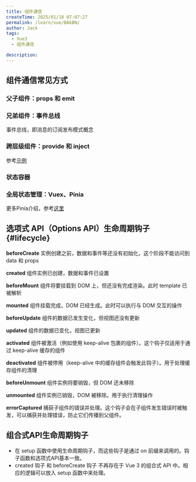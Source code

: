 ```yaml
---
title: 组件通信
createTime: 2025/01/18 07:07:27
permalink: /learn/vue/BAkBN/
author: Jack
tags:
  - Vue3
  - 组件通信

description: 
---
```


## 组件通信常见方式

### 父子组件：props 和 emit

### 兄弟组件：事件总线

  事件总线，即消息的订阅发布模式概念

### 跨层级组件：provide 和 inject

  参考[示例](#provice-inject)

### 状态容器

### 全局状态管理：Vuex、Pinia

  更多Pinia介绍，参考[这里](#pinia-part)


## 选项式 API（Options API）生命周期钩子 {#lifecycle}

**beforeCreate**  实例创建之前，数据和事件等还没有初始化，这个阶段不能访问到 data 和 props

**created** 组件实例已创建，数据和事件已设置 

**beforeMount**  组件将要挂载到 DOM 上，但还没有完成渲染。此时 template 已被解析

**mounted** 组件挂载完成，DOM 已经生成。此时可以执行与 DOM 交互的操作

**beforeUpdate** 组件的数据已发生变化，但视图还没有更新

**updated** 组件的数据已变化，视图已更新

**activated** 组件被激活（例如使用 keep-alive 包裹的组件）。这个钩子仅适用于通过 keep-alive 缓存的组件

**deactivated** 组件被停用（keep-alive 中的缓存组件会触发此钩子）。用于处理缓存组件的清理

**beforeUnmount** 组件实例将要销毁，但 DOM 还未移除

**unmounted** 组件实例已销毁，DOM 被移除。用于执行清理操作

**errorCaptured** 捕获子组件的错误并处理。这个钩子会在子组件发生错误时被触发，可以捕获并处理错误，防止它们传播到父组件。

## 组合式API生命周期钩子

- 在 setup 函数中使用生命周期钩子，而这些钩子是通过 on 前缀来调用的。钩子函数和选项式API基本一致。
- created 钩子 和 beforeCreate 钩子 不再存在于 Vue 3 的组合式 API 中。相应的逻辑可以放入 setup 函数中来处理。


